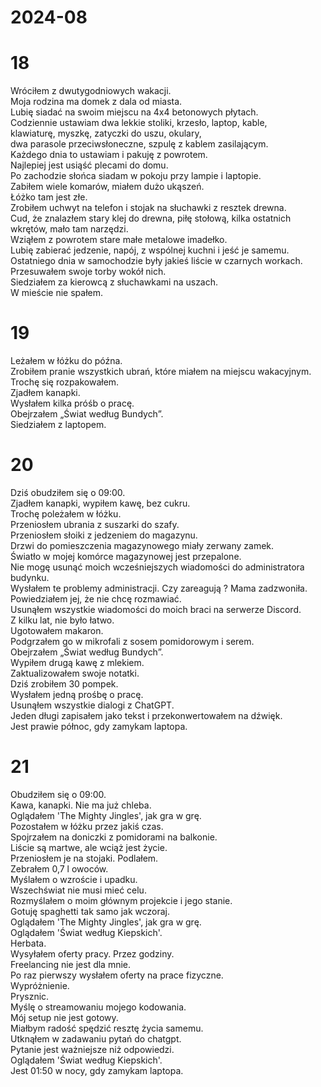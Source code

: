 # 2024-08

# 18

Wróciłem z dwutygodniowych wakacji.  
Moja rodzina ma domek z dala od miasta.  
Lubię siadać na swoim miejscu na 4x4 betonowych płytach.  
Codziennie ustawiam dwa lekkie stoliki, krzesło, laptop, kable,  
klawiaturę, myszkę, zatyczki do uszu, okulary,  
dwa parasole przeciwsłoneczne, szpulę z kablem zasilającym.  
Każdego dnia to ustawiam i pakuję z powrotem.  
Najlepiej jest usiąść plecami do domu.  
Po zachodzie słońca siadam w pokoju przy lampie i laptopie.  
Zabiłem wiele komarów, miałem dużo ukąszeń.  
Łóżko tam jest złe.  
Zrobiłem uchwyt na telefon i stojak na słuchawki z resztek drewna.  
Cud, że znalazłem stary klej do drewna, piłę stołową, kilka ostatnich wkrętów, mało tam narzędzi.  
Wziąłem z powrotem stare małe metalowe imadełko.  
Lubię zabierać jedzenie, napój, z wspólnej kuchni i jeść je samemu.  
Ostatniego dnia w samochodzie były jakieś liście w czarnych workach.  
Przesuwałem swoje torby wokół nich.  
Siedziałem za kierowcą z słuchawkami na uszach.  
W mieście nie spałem.

# 19

Leżałem w łóżku do późna.  
Zrobiłem pranie wszystkich ubrań, które miałem na miejscu wakacyjnym.  
Trochę się rozpakowałem.  
Zjadłem kanapki.  
Wysłałem kilka próśb o pracę.  
Obejrzałem „Świat według Bundych”.  
Siedziałem z laptopem.

# 20

Dziś obudziłem się o 09:00.  
Zjadłem kanapki, wypiłem kawę, bez cukru.  
Trochę poleżałem w łóżku.  
Przeniosłem ubrania z suszarki do szafy.  
Przeniosłem słoiki z jedzeniem do magazynu.  
Drzwi do pomieszczenia magazynowego miały zerwany zamek.  
Światło w mojej komórce magazynowej jest przepalone.  
Nie mogę usunąć moich wcześniejszych wiadomości do administratora budynku.  
Wysłałem te problemy administracji. Czy zareagują ?
Mama zadzwoniła. Powiedziałem jej, że nie chcę rozmawiać.  
Usunąłem wszystkie wiadomości do moich braci na serwerze Discord.  
Z kilku lat, nie było łatwo.  
Ugotowałem makaron.  
Podgrzałem go w mikrofali z sosem pomidorowym i serem.  
Obejrzałem „Świat według Bundych”.  
Wypiłem drugą kawę z mlekiem.  
Zaktualizowałem swoje notatki.  
Dziś zrobiłem 30 pompek.  
Wysłałem jedną prośbę o pracę.  
Usunąłem wszystkie dialogi z ChatGPT.  
Jeden długi zapisałem jako tekst i przekonwertowałem na dźwięk.  
Jest prawie północ, gdy zamykam laptopa.

# 21

Obudziłem się o 09:00.  
Kawa, kanapki. Nie ma już chleba.  
Oglądałem 'The Mighty Jingles', jak gra w grę.  
Pozostałem w łóżku przez jakiś czas.  
Spojrzałem na doniczki z pomidorami na balkonie.  
Liście są martwe, ale wciąż jest życie.  
Przeniosłem je na stojaki. Podlałem.  
Zebrałem 0,7 l owoców.  
Myślałem o wzroście i upadku.  
Wszechświat nie musi mieć celu.  
Rozmyślałem o moim głównym projekcie i jego stanie.  
Gotuję spaghetti tak samo jak wczoraj.  
Oglądałem 'The Mighty Jingles', jak gra w grę.  
Oglądałem 'Świat według Kiepskich'.  
Herbata.  
Wysyłałem oferty pracy. Przez godziny.  
Freelancing nie jest dla mnie.  
Po raz pierwszy wysłałem oferty na prace fizyczne.  
Wypróżnienie.  
Prysznic.  
Myślę o streamowaniu mojego kodowania.  
Mój setup nie jest gotowy.  
Miałbym radość spędzić resztę życia samemu.  
Utknąłem w zadawaniu pytań do chatgpt.  
Pytanie jest ważniejsze niż odpowiedzi.  
Oglądałem 'Świat według Kiepskich'.  
Jest 01:50 w nocy, gdy zamykam laptopa.
